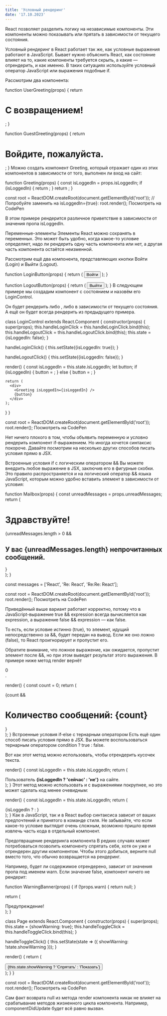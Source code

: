 ```yaml
---
title: 'Условный рендеринг'
date: '17.10.2023'
---
```


React позволяет разделить логику на независимые компоненты. Эти компоненты можно показывать или прятать в зависимости от текущего состояния.

Условный рендеринг в React работает так же, как условные выражения работают в JavaScript. Бывает нужно объяснить React, как состояние влияет на то, какие компоненты требуется скрыть, а какие — отрендерить, и как именно. В таких ситуациях используйте условный оператор JavaScript или выражения подобные if.

Рассмотрим два компонента:

function UserGreeting(props) {
  return <h1>С возвращением!</h1>;
}

function GuestGreeting(props) {
  return <h1>Войдите, пожалуйста.</h1>;
}
Можно создать компонент Greeting, который отражает один из этих компонентов в зависимости от того, выполнен ли вход на сайт:

function Greeting(props) {
  const isLoggedIn = props.isLoggedIn;
  if (isLoggedIn) {
    return <UserGreeting />;
  }
  return <GuestGreeting />;
}

const root = ReactDOM.createRoot(document.getElementById('root')); 
// Попробуйте заменить на isLoggedIn={true}:
root.render(<Greeting isLoggedIn={false} />);
Посмотреть на CodePen

В этом примере рендерится различное приветствие в зависимости от значения пропа isLoggedIn.

Переменные-элементы
Элементы React можно сохранять в переменных. Это может быть удобно, когда какое-то условие определяет, надо ли рендерить одну часть компонента или нет, а другая часть компонента остаётся неизменной.

Рассмотрим ещё два компонента, представляющих кнопки Войти (Login) и Выйти (Logout).

function LoginButton(props) {
  return (
    <button onClick={props.onClick}>
      Войти
    </button>
  );
}

function LogoutButton(props) {
  return (
    <button onClick={props.onClick}>
      Выйти
    </button>
  );
}
В следующем примере мы создадим компонент с состоянием и назовём его LoginControl.

Он будет рендерить либо <LoginButton />, либо <LogoutButton /> в зависимости от текущего состояния. А ещё он будет всегда рендерить <Greeting /> из предыдущего примера.

class LoginControl extends React.Component {
  constructor(props) {
    super(props);
    this.handleLoginClick = this.handleLoginClick.bind(this);
    this.handleLogoutClick = this.handleLogoutClick.bind(this);
    this.state = {isLoggedIn: false};
  }

  handleLoginClick() {
    this.setState({isLoggedIn: true});
  }

  handleLogoutClick() {
    this.setState({isLoggedIn: false});
  }

  render() {
    const isLoggedIn = this.state.isLoggedIn;
    let button;
    if (isLoggedIn) {
      button = <LogoutButton onClick={this.handleLogoutClick} />;
    } else {
      button = <LoginButton onClick={this.handleLoginClick} />;
    }

    return (
      <div>
        <Greeting isLoggedIn={isLoggedIn} />
        {button}
      </div>
    );
  }
}

const root = ReactDOM.createRoot(document.getElementById('root')); 
root.render(<LoginControl />);
Посмотреть на CodePen

Нет ничего плохого в том, чтобы объявить переменную и условно рендерить компонент if-выражением. Но иногда хочется синтаксис покороче. Давайте посмотрим на несколько других способов писать условия прямо в JSX.

Встроенные условия if с логическим оператором &&
Вы можете внедрить любое выражение в JSX, заключив его в фигурные скобки. Это правило распространяется и на логический оператор && языка JavaScript, которым можно удобно вставить элемент в зависимости от условия:

function Mailbox(props) {
  const unreadMessages = props.unreadMessages;
  return (
    <div>
      <h1>Здравствуйте!</h1>
      {unreadMessages.length > 0 &&
        <h2>
          У вас {unreadMessages.length} непрочитанных сообщений.
        </h2>
      }
    </div>
  );
}

const messages = ['React', 'Re: React', 'Re:Re: React'];

const root = ReactDOM.createRoot(document.getElementById('root')); 
root.render(<Mailbox unreadMessages={messages} />);
Посмотреть на CodePen

Приведённый выше вариант работает корректно, потому что в JavaScript-выражение true && expression всегда вычисляется как expression, а выражение false && expression — как false.

То есть, если условие истинно (true), то элемент, идущий непосредственно за &&, будет передан на вывод. Если же оно ложно (false), то React проигнорирует и пропустит его.

Обратите внимание, что ложное выражение, как ожидается, пропустит элемент после &&, но при этом выведет результат этого выражения. В примере ниже метод render вернёт <div>0</div>.

render() {
  const count = 0;
  return (
    <div>
      {count && <h1>Количество сообщений: {count}</h1>}
    </div>
  );
}
Встроенные условия if-else с тернарным оператором
Есть ещё один способ писать условия прямо в JSX. Вы можете воспользоваться тернарным оператором condition ? true : false.

Вот как этот метод можно использовать, чтобы отрендерить кусочек текста.

render() {
  const isLoggedIn = this.state.isLoggedIn;
  return (
    <div>
      Пользователь <b>{isLoggedIn ? 'сейчас' : 'не'}</b> на сайте.
    </div>
  );
}
Этот метод можно использовать и с выражениями покрупнее, но это может сделать код менее очевидным:

render() {
  const isLoggedIn = this.state.isLoggedIn;
  return (
    <div>
      {isLoggedIn
        ? <LogoutButton onClick={this.handleLogoutClick} />
        : <LoginButton onClick={this.handleLoginClick} />
      }
    </div>
  );
}
Как в JavaScript, так и в React выбор синтаксиса зависит от ваших предпочтений и принятого в команде стиля. Не забывайте, что если какое-то условие выглядит очень сложным, возможно пришло время извлечь часть кода в отдельный компонент.

Предотвращение рендеринга компонента
В редких случаях может потребоваться позволить компоненту спрятать себя, хотя он уже и отрендерен другим компонентом. Чтобы этого добиться, верните null вместо того, что обычно возвращается на рендеринг.

Например, будет ли содержимое <WarningBanner /> отрендерено, зависит от значения пропа под именем warn. Если значение false, компонент ничего не рендерит:

function WarningBanner(props) {
  if (!props.warn) {
    return null;
  }

  return (
    <div className="warning">
      Предупреждение!
    </div>
  );
}

class Page extends React.Component {
  constructor(props) {
    super(props);
    this.state = {showWarning: true};
    this.handleToggleClick = this.handleToggleClick.bind(this);
  }

  handleToggleClick() {
    this.setState(state => ({
      showWarning: !state.showWarning
    }));
  }

  render() {
    return (
      <div>
        <WarningBanner warn={this.state.showWarning} />
        <button onClick={this.handleToggleClick}>
          {this.state.showWarning ? 'Спрятать' : 'Показать'}
        </button>
      </div>
    );
  }
}

const root = ReactDOM.createRoot(document.getElementById('root')); 
root.render(<Page />);
Посмотреть на CodePen

Сам факт возврата null из метода render компонента никак не влияет на срабатывание методов жизненного цикла компонента. Например, componentDidUpdate будет всё равно вызван.



